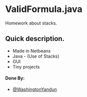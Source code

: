 # ValidFormula.java
Homework about stacks.

## Quick description.
- Made in Netbeans
- Java - (Use of Stacks)
- GUI
- Tiny projects

#### Done By:
- [@WashingtonYandun](https://github.com/WashingtonYandun)
